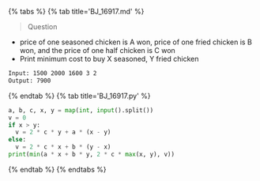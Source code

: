 {% tabs %}
{% tab title='BJ_16917.md' %}

> Question

* price of one seasoned chicken is A won, price of one fried chicken is B won, and the price of one half chicken is C won
* Print minimum cost to buy X seasoned, Y fried chicken

```txt
Input: 1500 2000 1600 3 2
Output: 7900
```

{% endtab %}
{% tab title='BJ_16917.py' %}

```py
a, b, c, x, y = map(int, input().split())
v = 0
if x > y:
  v = 2 * c * y + a * (x - y)
else:
  v = 2 * c * x + b * (y - x)
print(min(a * x + b * y, 2 * c * max(x, y), v))
```

{% endtab %}
{% endtabs %}
